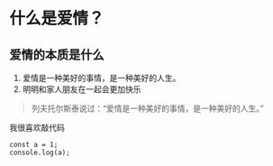 # 什么是爱情？

## 爱情的本质是什么

1. 爱情是一种美好的事情，是一种美好的人生。
2. 明明和家人朋友在一起会更加快乐

> 列夫托尔斯泰说过：“爱情是一种美好的事情，是一种美好的人生。”

我很喜欢敲代码
```
const a = 1;
console.log(a);
```